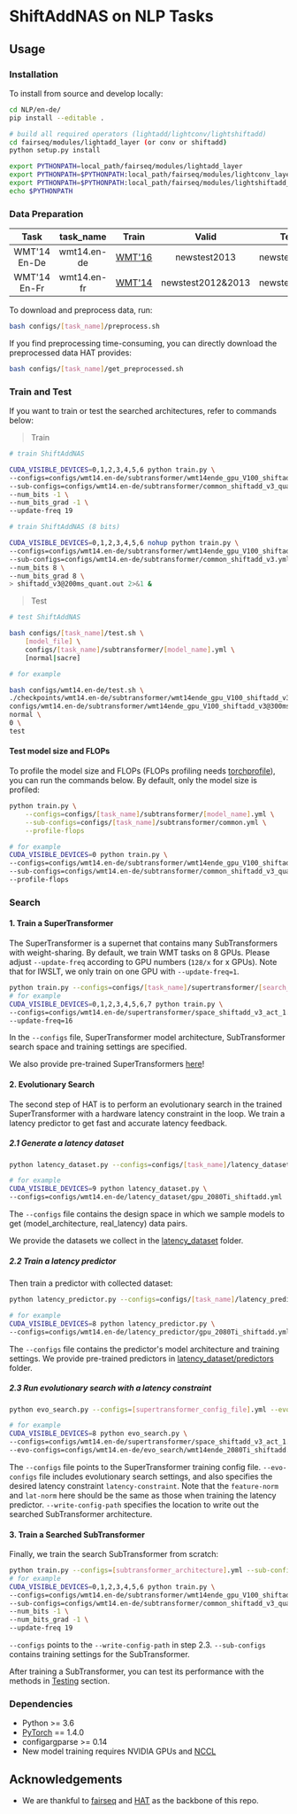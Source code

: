 # ShiftAddNAS on NLP Tasks

## Usage

### Installation
To install from source and develop locally:

```bash
cd NLP/en-de/
pip install --editable .

# build all required operators (lightadd/lightconv/lightshiftadd)
cd fairseq/modules/lightadd_layer (or conv or shiftadd)
python setup.py install

export PYTHONPATH=local_path/fairseq/modules/lightadd_layer
export PYTHONPATH=$PYTHONPATH:local_path/fairseq/modules/lightconv_layer
export PYTHONPATH=$PYTHONPATH:local_path/fairseq/modules/lightshiftadd_layer
echo $PYTHONPATH
```

### Data Preparation

| Task | task_name | Train | Valid | Test | 
|:-----------:|:-----------:|:-----------:|:-----------:|:-----------:|
| WMT'14 En-De | wmt14.en-de | [WMT'16](https://drive.google.com/uc?export=download&id=0B_bZck-ksdkpM25jRUN2X2UxMm8) | newstest2013 | newstest2014 | 
| WMT'14 En-Fr | wmt14.en-fr | [WMT'14](http://statmt.org/wmt14/translation-task.html#Download) | newstest2012&2013 | newstest2014 | 

To download and preprocess data, run:
```bash
bash configs/[task_name]/preprocess.sh
```

If you find preprocessing time-consuming, you can directly download the preprocessed data HAT provides:
```bash
bash configs/[task_name]/get_preprocessed.sh
```


### Train and Test

If you want to train or test the searched architectures, refer to commands below:

> Train

````bash
# train ShiftAddNAS

CUDA_VISIBLE_DEVICES=0,1,2,3,4,5,6 python train.py \
--configs=configs/wmt14.en-de/subtransformer/wmt14ende_gpu_V100_shiftadd_v3@300ms_update.yml \
--sub-configs=configs/wmt14.en-de/subtransformer/common_shiftadd_v3_quant.yml \
--num_bits -1 \
--num_bits_grad -1 \
--update-freq 19

# train ShiftAddNAS (8 bits)

CUDA_VISIBLE_DEVICES=0,1,2,3,4,5,6 nohup python train.py \
--configs=configs/wmt14.en-de/subtransformer/wmt14ende_gpu_V100_shiftadd_v3@200ms_Jun.29_quant.yml \
--sub-configs=configs/wmt14.en-de/subtransformer/common_shiftadd_v3.yml \
--num_bits 8 \
--num_bits_grad 8 \
> shiftadd_v3@200ms_quant.out 2>&1 &
````

> Test

````bash
# test ShiftAddNAS

bash configs/[task_name]/test.sh \
    [model_file] \
    configs/[task_name]/subtransformer/[model_name].yml \
    [normal|sacre]

# for example

bash configs/wmt14.en-de/test.sh \
./checkpoints/wmt14.en-de/subtransformer/wmt14ende_gpu_V100_shiftadd_v3@300ms_update/checkpoint_last.pt \
configs/wmt14.en-de/subtransformer/wmt14ende_gpu_V100_shiftadd_v3@300ms_update.yml \
normal \
0 \
test
````


#### Test model size and FLOPs

To profile the model size and FLOPs (FLOPs profiling needs [torchprofile](https://github.com/mit-han-lab/torchprofile.git)), you can run the commands below. By default, only the model size is profiled:

```bash
python train.py \
    --configs=configs/[task_name]/subtransformer/[model_name].yml \
    --sub-configs=configs/[task_name]/subtransformer/common.yml \
    --profile-flops

# for example
CUDA_VISIBLE_DEVICES=0 python train.py \
--configs=configs/wmt14.en-de/subtransformer/wmt14ende_gpu_V100_shiftadd_v3@350ms_Jul.13.yml \
--sub-configs=configs/wmt14.en-de/subtransformer/common_shiftadd_v3_quant.yml \
--profile-flops
```


### Search

#### 1. Train a SuperTransformer

The SuperTransformer is a supernet that contains many SubTransformers with weight-sharing.
By default, we train WMT tasks on 8 GPUs. Please adjust `--update-freq` according to GPU numbers (`128/x` for x GPUs). Note that for IWSLT, we only train on one GPU with `--update-freq=1`. 

```bash
python train.py --configs=configs/[task_name]/supertransformer/[search_space].yml
# for example
CUDA_VISIBLE_DEVICES=0,1,2,3,4,5,6,7 python train.py \
--configs=configs/wmt14.en-de/supertransformer/space_shiftadd_v3_act_1.yml \
--update-freq=16
```
In the `--configs` file, SuperTransformer model architecture, SubTransformer search space and training settings are specified.

We also provide pre-trained SuperTransformers [here]()!


#### 2. Evolutionary Search
The second step of HAT is to perform an evolutionary search in the trained SuperTransformer with a hardware latency constraint in the loop. We train a latency predictor to get fast and accurate latency feedback.

##### 2.1 Generate a latency dataset
```bash
python latency_dataset.py --configs=configs/[task_name]/latency_dataset/[hardware_name].yml

# for example
CUDA_VISIBLE_DEVICES=9 python latency_dataset.py \
--configs=configs/wmt14.en-de/latency_dataset/gpu_2080Ti_shiftadd.yml
```
The `--configs` file contains the design space in which we sample models to get (model_architecture, real_latency) data pairs.

We provide the datasets we collect in the [latency_dataset](./latency_dataset) folder.

##### 2.2 Train a latency predictor
Then train a predictor with collected dataset:
```bash
python latency_predictor.py --configs=configs/[task_name]/latency_predictor/[hardware_name].yml

# for example
CUDA_VISIBLE_DEVICES=8 python latency_predictor.py \
--configs=configs/wmt14.en-de/latency_predictor/gpu_2080Ti_shiftadd.yml
```
The `--configs` file contains the predictor's model architecture and training settings.
We provide pre-trained predictors in [latency_dataset/predictors](./latency_dataset/predictors) folder.

##### 2.3 Run evolutionary search with a latency constraint
```bash
python evo_search.py --configs=[supertransformer_config_file].yml --evo-configs=[evo_settings].yml

# for example
CUDA_VISIBLE_DEVICES=8 python evo_search.py \
--configs=configs/wmt14.en-de/supertransformer/space_shiftadd_v3_act_1.yml \
--evo-configs=configs/wmt14.en-de/evo_search/wmt14ende_2080Ti_shiftadd.yml
```
The `--configs` file points to the SuperTransformer training config file. `--evo-configs` file includes evolutionary search settings, and also specifies the desired latency constraint `latency-constraint`. Note that the `feature-norm` and `lat-norm` here should be the same as those when training the latency predictor. `--write-config-path` specifies the location to write out the searched SubTransformer architecture. 


#### 3. Train a Searched SubTransformer
Finally, we train the search SubTransformer from scratch:
```bash
python train.py --configs=[subtransformer_architecture].yml --sub-configs=configs/[task_name]/subtransformer/common.yml
# for example
CUDA_VISIBLE_DEVICES=0,1,2,3,4,5,6 python train.py \
--configs=configs/wmt14.en-de/subtransformer/wmt14ende_gpu_V100_shiftadd_v3@300ms_update.yml \
--sub-configs=configs/wmt14.en-de/subtransformer/common_shiftadd_v3_quant.yml \
--num_bits -1 \
--num_bits_grad -1 \
--update-freq 19
```

`--configs` points to the `--write-config-path` in step 2.3. `--sub-configs` contains training settings for the SubTransformer.

After training a SubTransformer, you can test its performance with the methods in [Testing](#testing) section.

### Dependencies
* Python >= 3.6
* [PyTorch](http://pytorch.org/) == 1.4.0
* configargparse >= 0.14
* New model training requires NVIDIA GPUs and [NCCL](https://github.com/NVIDIA/nccl)


## Acknowledgements

* We are thankful to [fairseq](https://github.com/pytorch/fairseq) and [HAT](https://github.com/mit-han-lab/hardware-aware-transformers) as the backbone of this repo.